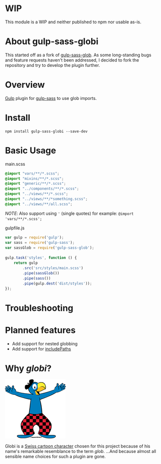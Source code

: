 # WIP

This module is a WIP and neither published to npm nor usable as-is.

# About gulp-sass-globi

This started off as a fork of [gulp-sass-glob](https://www.npmjs.com/package/gulp-sass-glob).
As some long-standing bugs and feature requests haven't been addressed, I decided to fork the repository and try to develop the plugin further.

# Overview

[Gulp](http://gulpjs.com/) plugin for [gulp-sass](https://github.com/dlmanning/gulp-sass) to use glob imports.

# Install

```
npm install gulp-sass-globi --save-dev
```

# Basic Usage

main.scss

```scss
@import "vars/**/*.scss";
@import "mixins/**/*.scss";
@import "generic/**/*.scss";
@import "../components/**/*.scss";
@import "../views/**/*.scss";
@import "../views/**/*something.scss";
@import "../views/**/all.scss";
```

*NOTE*: Also support using `'` (single quotes) for example: `@import 'vars/**/*.scss';`

gulpfile.js

```javascript
var gulp = require('gulp');
var sass = require('gulp-sass');
var sassGlob = require('gulp-sass-glob');

gulp.task('styles', function () {
    return gulp
        .src('src/styles/main.scss')
        .pipe(sassGlob())
        .pipe(sass())
        .pipe(gulp.dest('dist/styles'));
});
```

# Troubleshooting

# Planned features

- Add support for nested globbing
- Add support for [includePaths](https://github.com/sass/node-sass#includepaths)

# Why _globi_?

![alt tag](https://raw.githubusercontent.com/Nirazul/gulp-sass-globi/master/globi.png)

Globi is a [Swiss cartoon character](https://en.wikipedia.org/wiki/Globi) chosen for this project because of his name's remarkable resemblance to the term _glob_. 
...And because almost all sensible name choices for such a plugin are gone. 

